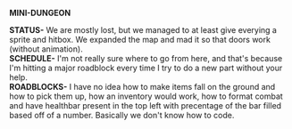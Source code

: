 ﻿**MINI-DUNGEON**
 
**STATUS-** We are mostly lost, but we managed to at least give everying a sprite and hitbox. We expanded the map and mad it so that doors work (without animation).    
**SCHEDULE-**  I'm not really sure where to go from here, and that's because I'm hitting a major roadblock every time I try to do a new part without your help.    
**ROADBLOCKS-** I have no idea how to make items fall on the ground and how to pick them up, how an inventory would work, how to format combat and have healthbar present in the top left with precentage of the bar filled based off of a number. Basically we don't know how to code.
